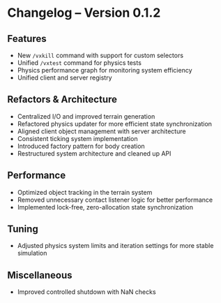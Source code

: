 # Changelog – Version 0.1.2

## Features
- New `/vxkill` command with support for custom selectors
- Unified `/vxtest` command for physics tests
- Physics performance graph for monitoring system efficiency
- Unified client and server registry

## Refactors & Architecture
- Centralized I/O and improved terrain generation
- Refactored physics updater for more efficient state synchronization
- Aligned client object management with server architecture
- Consistent ticking system implementation
- Introduced factory pattern for body creation
- Restructured system architecture and cleaned up API

## Performance
- Optimized object tracking in the terrain system
- Removed unnecessary contact listener logic for better performance
- Implemented lock-free, zero-allocation state synchronization

## Tuning
- Adjusted physics system limits and iteration settings for more stable simulation

## Miscellaneous
- Improved controlled shutdown with NaN checks